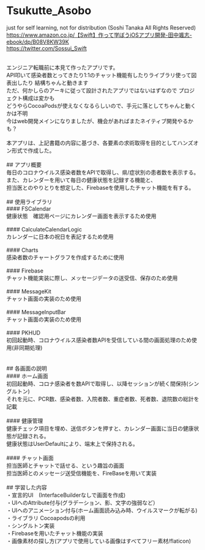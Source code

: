 # Tsukutte_Asobo
just for self learning, not for distribution (Soshi Tanaka All Rights Reserved)<br>
https://www.amazon.co.jp/【Swift】作って学ぼうiOSアプリ開発-田中颯志-ebook/dp/B08V8KW39K<br>
https://twitter.com/Sossui_Swift <br>

<br>
エンジニア転職前に本見て作ったアプリです。<br>
API叩いて感染者数とってきたり1:1のチャット機能有したりライブラリ使って図表出したり 結構ちゃんと動きます<br>
ただ、何かしらのアーキに従って設計されたアプリではないはずなので プロジェクト構成は変かも<br>
どうやらCocoaPodsが使えなくなるらしいので、手元に落としてちゃんと動くかは不明<br>
今はweb開発メインになりましたが、機会があればまたネイティブ開発やるかも？<br>

<br>
本アプリは、上記書籍の内容に基づき、各要素の求術取得を目的としてハンズオン形式で作成した。<br>
<br>
## アプリ概要<br>
毎日のコロナウイルス感染者数をAPIで取得し、県/症状別の患者数を表示する。また、カレンダーを用いて毎日の健康状態を記録する機能と、<br>
担当医とのやりとりを想定した、Firebaseを使用したチャット機能を有する。<br>
<br>
## 使用ライブラリ<br>
#### FSCalendar <br>
健康状態　確認用ページにカレンダー画面を表示するため使用<br>
  <br>
#### CalculateCalendarLogic<br>
カレンダーに日本の祝日を表記するため使用<br>
  <br>
#### Charts<br>
感染者数のチャートグラフを作成するために使用<br>
  <br>
#### Firebase<br>
チャット機能実装に際し、メッセージデータの送受信、保存のため使用<br>
<br>
#### MessageKit<br>
チャット画面の実装のため使用<br>
<br>
#### MessageInputBar<br>
チャット画面の実装のため使用<br>
  <br>
#### PKHUD<br>
初回起動時、コロナウイルス感染者数APIを受信している間の画面処理のため使用(非同期処理)<br>
<br>
<br>
## 各画面の説明<br>
#### ホーム画面<br>
初回起動時、コロナ感染者を数APIで取得し、以降セッションが続く間保持(シングルトン)<br>
それを元に、PCR数、感染者数、入院者数、重症者数、死者数、退院数の総計を記載<br>
<br>
#### 健康管理<br>
健康チェック項目を埋め、送信ボタンを押すと、カレンダー画面に当日の健康状態が記録される。<br>
健康状態はUserDefaultにより、端末上で保持される。<br>
<br>
#### チャット画面<br>
担当医師とチャットで話せる、という趣旨の画面<br>
担当医師とのメッセージ送受信機能を、FireBaseを用いて実装<br>
<br>
## 学習した内容<br>
・宣言的UI　(InterfaceBuilderなしで画面を作成)<br>
・UIへのAttribute付与(グラデーション、影、文字の強弱など）<br>
・UIへのアニメーション付与(ホーム画面読み込み時、ウイルスマークが転がる)<br>
・ライブラリ Cocoapodsの利用<br>
・シングルトン実装<br>
・Firebaseを用いたチャット機能の実装<br>
・画像素材の探し方(アプリで使用している画像はすべてフリー素材/flaticon)<br>

